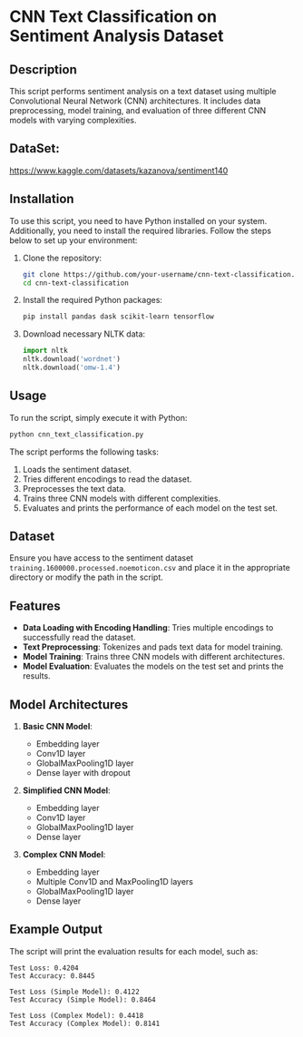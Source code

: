 # CNN Text Classification on Sentiment Analysis Dataset

## Description

This script performs sentiment analysis on a text dataset using multiple Convolutional Neural Network (CNN) architectures. It includes data preprocessing, model training, and evaluation of three different CNN models with varying complexities.

## DataSet:

https://www.kaggle.com/datasets/kazanova/sentiment140

## Installation

To use this script, you need to have Python installed on your system. Additionally, you need to install the required libraries. Follow the steps below to set up your environment:

1. Clone the repository:

    ```bash
    git clone https://github.com/your-username/cnn-text-classification.git
    cd cnn-text-classification
    ```

2. Install the required Python packages:

    ```bash
    pip install pandas dask scikit-learn tensorflow
    ```

3. Download necessary NLTK data:

    ```python
    import nltk
    nltk.download('wordnet')
    nltk.download('omw-1.4')
    ```

## Usage

To run the script, simply execute it with Python:

```bash
python cnn_text_classification.py
```

The script performs the following tasks:

1. Loads the sentiment dataset.
2. Tries different encodings to read the dataset.
3. Preprocesses the text data.
4. Trains three CNN models with different complexities.
5. Evaluates and prints the performance of each model on the test set.

## Dataset

Ensure you have access to the sentiment dataset `training.1600000.processed.noemoticon.csv` and place it in the appropriate directory or modify the path in the script.

## Features

- **Data Loading with Encoding Handling**: Tries multiple encodings to successfully read the dataset.
- **Text Preprocessing**: Tokenizes and pads text data for model training.
- **Model Training**: Trains three CNN models with different architectures.
- **Model Evaluation**: Evaluates the models on the test set and prints the results.

## Model Architectures

1. **Basic CNN Model**:
    - Embedding layer
    - Conv1D layer
    - GlobalMaxPooling1D layer
    - Dense layer with dropout

2. **Simplified CNN Model**:
    - Embedding layer
    - Conv1D layer
    - GlobalMaxPooling1D layer
    - Dense layer

3. **Complex CNN Model**:
    - Embedding layer
    - Multiple Conv1D and MaxPooling1D layers
    - GlobalMaxPooling1D layer
    - Dense layer

## Example Output

The script will print the evaluation results for each model, such as:

```
Test Loss: 0.4204
Test Accuracy: 0.8445

Test Loss (Simple Model): 0.4122
Test Accuracy (Simple Model): 0.8464

Test Loss (Complex Model): 0.4418
Test Accuracy (Complex Model): 0.8141
```

